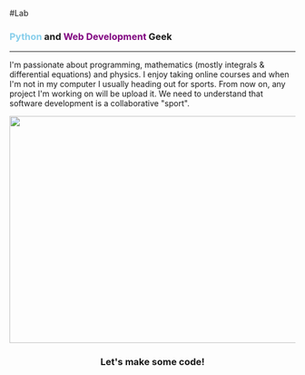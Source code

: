 #Lab
<h3><font style='color:skyblue;'>Python</font> and <font style='color:purple;'>Web Development</font> Geek</h3>
<hr>
<p>I'm passionate about programming, mathematics (mostly integrals & differential equations) and physics. 
I enjoy taking online courses and when I'm not in my computer I usually heading out for sports. From now on, any project I'm
working on will be upload it. We need to understand that software development is a collaborative "sport".</p>
<img src='http://www.thegreatcourses.com/media/catalog/product/cache/1/image/800x600/0f396e8a55728e79b48334e699243c07/1/4/1452---base_image_4.1424267738.jpg' style='margin-left:auto;margin-right:auto;width:600px;height:400px;'/>
<center><h3>Let's make some code!</h3></center>



